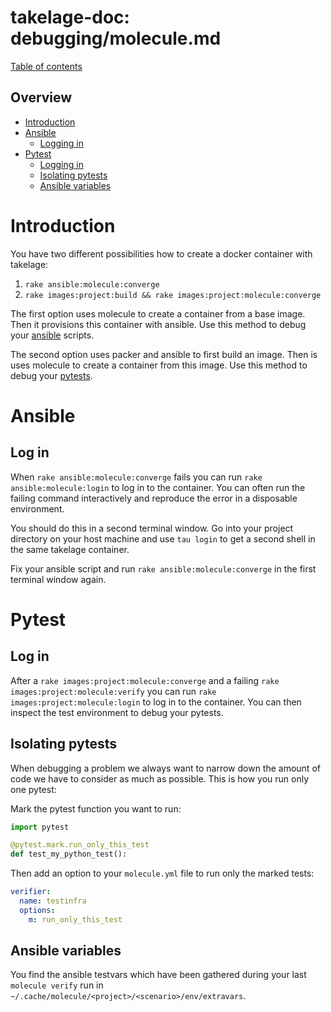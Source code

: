 # takelage-doc: debugging/molecule.md

[Table of contents](../../README.md)

## Overview

- [Introduction](#introduction)
- [Ansible](#ansible)
  - [Logging in](#log_in_ansible)
- [Pytest](#pytest)
  - [Logging in](#log_in_python)
  - [Isolating pytests](#isolating_pytests)
  - [Ansible variables](#ansible_variables)

<a name="introduction"/>

# Introduction

You have two different possibilities how to create
a docker container with takelage:

1. `rake ansible:molecule:converge`
2. `rake images:project:build && rake images:project:molecule:converge`

The first option uses molecule to create a container from
a base image. Then it provisions this container with ansible.
Use this method to debug your [ansible](#ansible) scripts.

The second option uses packer and ansible to first build an image.
Then is uses molecule to create a container from this image.
Use this method to debug your [pytests](#pytest).

<a name="Ansible"/>

# Ansible

<a name="log_in_ansible"/>

## Log in

When `rake ansible:molecule:converge` fails you can run
`rake ansible:molecule:login` to log in to the container.
You can often run the failing command interactively and
reproduce the error in a disposable environment.

You should do this in a second terminal window.
Go into your project directory on your host machine
and use `tau login` to get a second shell in the
same takelage container.

Fix your ansible script and run
`rake ansible:molecule:converge`
in the first terminal window again.

<a name="pytest">

# Pytest

<a name="isolating_pytests"/>

## Log in

After a `rake images:project:molecule:converge` 
and a failing `rake images:project:molecule:verify`
you can run `rake images:project:molecule:login` 
to log in to the container.
You can then inspect the test environment to debug your pytests.

## Isolating pytests

When debugging a problem we always want to narrow down the amount of code we have to consider as much as possible. This is how you run only one pytest:

Mark the pytest function you want to run:

```python
import pytest

@pytest.mark.run_only_this_test
def test_my_python_test():
```

Then add an option to your `molecule.yml` file to run only the marked tests:

```yaml
verifier:
  name: testinfra
  options:
    m: run_only_this_test
```

<a name="ansible_variables"/>

## Ansible variables

You find the ansible testvars which have been gathered during your last
`molecule verify` run in `~/.cache/molecule/<project>/<scenario>/env/extravars`.
